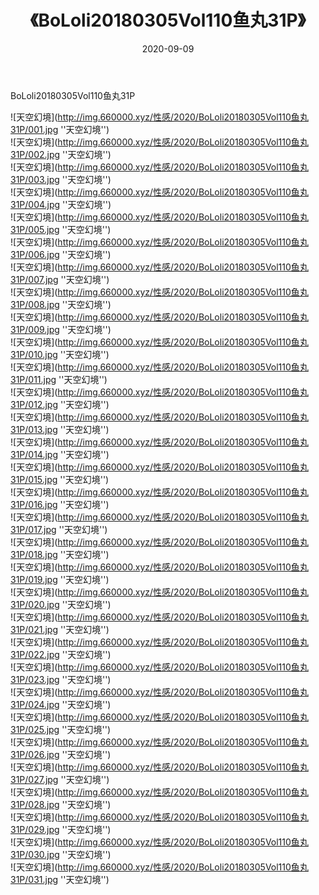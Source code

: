 ﻿---
layout: post
title:  《BoLoli20180305Vol110鱼丸31P》
date:   2020-09-09
img: http://img.660000.xyz/性感/2020/BoLoli20180305Vol110鱼丸31P/000.jpg
categories: [美女, 性感, 泳衣]
---

BoLoli20180305Vol110鱼丸31P



![天空幻境](http://img.660000.xyz/性感/2020/BoLoli20180305Vol110鱼丸31P/001.jpg ''天空幻境'') <br>
![天空幻境](http://img.660000.xyz/性感/2020/BoLoli20180305Vol110鱼丸31P/002.jpg ''天空幻境'') <br>
![天空幻境](http://img.660000.xyz/性感/2020/BoLoli20180305Vol110鱼丸31P/003.jpg ''天空幻境'') <br>
![天空幻境](http://img.660000.xyz/性感/2020/BoLoli20180305Vol110鱼丸31P/004.jpg ''天空幻境'') <br>
![天空幻境](http://img.660000.xyz/性感/2020/BoLoli20180305Vol110鱼丸31P/005.jpg ''天空幻境'') <br>
![天空幻境](http://img.660000.xyz/性感/2020/BoLoli20180305Vol110鱼丸31P/006.jpg ''天空幻境'') <br>
![天空幻境](http://img.660000.xyz/性感/2020/BoLoli20180305Vol110鱼丸31P/007.jpg ''天空幻境'') <br>
![天空幻境](http://img.660000.xyz/性感/2020/BoLoli20180305Vol110鱼丸31P/008.jpg ''天空幻境'') <br>
![天空幻境](http://img.660000.xyz/性感/2020/BoLoli20180305Vol110鱼丸31P/009.jpg ''天空幻境'') <br>
![天空幻境](http://img.660000.xyz/性感/2020/BoLoli20180305Vol110鱼丸31P/010.jpg ''天空幻境'') <br>
![天空幻境](http://img.660000.xyz/性感/2020/BoLoli20180305Vol110鱼丸31P/011.jpg ''天空幻境'') <br>
![天空幻境](http://img.660000.xyz/性感/2020/BoLoli20180305Vol110鱼丸31P/012.jpg ''天空幻境'') <br>
![天空幻境](http://img.660000.xyz/性感/2020/BoLoli20180305Vol110鱼丸31P/013.jpg ''天空幻境'') <br>
![天空幻境](http://img.660000.xyz/性感/2020/BoLoli20180305Vol110鱼丸31P/014.jpg ''天空幻境'') <br>
![天空幻境](http://img.660000.xyz/性感/2020/BoLoli20180305Vol110鱼丸31P/015.jpg ''天空幻境'') <br>
![天空幻境](http://img.660000.xyz/性感/2020/BoLoli20180305Vol110鱼丸31P/016.jpg ''天空幻境'') <br>
![天空幻境](http://img.660000.xyz/性感/2020/BoLoli20180305Vol110鱼丸31P/017.jpg ''天空幻境'') <br>
![天空幻境](http://img.660000.xyz/性感/2020/BoLoli20180305Vol110鱼丸31P/018.jpg ''天空幻境'') <br>
![天空幻境](http://img.660000.xyz/性感/2020/BoLoli20180305Vol110鱼丸31P/019.jpg ''天空幻境'') <br>
![天空幻境](http://img.660000.xyz/性感/2020/BoLoli20180305Vol110鱼丸31P/020.jpg ''天空幻境'') <br>
![天空幻境](http://img.660000.xyz/性感/2020/BoLoli20180305Vol110鱼丸31P/021.jpg ''天空幻境'') <br>
![天空幻境](http://img.660000.xyz/性感/2020/BoLoli20180305Vol110鱼丸31P/022.jpg ''天空幻境'') <br>
![天空幻境](http://img.660000.xyz/性感/2020/BoLoli20180305Vol110鱼丸31P/023.jpg ''天空幻境'') <br>
![天空幻境](http://img.660000.xyz/性感/2020/BoLoli20180305Vol110鱼丸31P/024.jpg ''天空幻境'') <br>
![天空幻境](http://img.660000.xyz/性感/2020/BoLoli20180305Vol110鱼丸31P/025.jpg ''天空幻境'') <br>
![天空幻境](http://img.660000.xyz/性感/2020/BoLoli20180305Vol110鱼丸31P/026.jpg ''天空幻境'') <br>
![天空幻境](http://img.660000.xyz/性感/2020/BoLoli20180305Vol110鱼丸31P/027.jpg ''天空幻境'') <br>
![天空幻境](http://img.660000.xyz/性感/2020/BoLoli20180305Vol110鱼丸31P/028.jpg ''天空幻境'') <br>
![天空幻境](http://img.660000.xyz/性感/2020/BoLoli20180305Vol110鱼丸31P/029.jpg ''天空幻境'') <br>
![天空幻境](http://img.660000.xyz/性感/2020/BoLoli20180305Vol110鱼丸31P/030.jpg ''天空幻境'') <br>
![天空幻境](http://img.660000.xyz/性感/2020/BoLoli20180305Vol110鱼丸31P/031.jpg ''天空幻境'') <br>